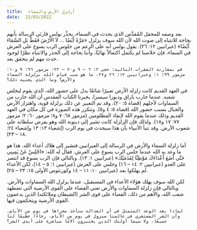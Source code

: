 ```yaml
---
title:  أزلزل الأرض والسماء
date:  15/03/2022
---
```


بعد وصفه للمحفل المُقدَّس الذي يحدث في السماء، يحذِّر بولس قارئي الرسالة بأنهم بحاجة للانتباه إلى صوت الله لأن الله سوف يزلزل «مَرَّةً أَيْضًا ... لاَ الأَرْضَ فَقَطْ بَلِ السَّمَاءَ أَيْضًا» (عبرانيين ١٢: ٢٦). يقول بولس أنه على الرغم من جلوس الرب يسوع على العرش في السماء، فإن خلاصنا لم يكتمل اكتمالاً نهائيًا، وأننا بحاجة إلى الحذر والانتباه نظرًا لوجود حدث مهم لم يتحقق بعد.

`قم بمقارنة الفقرات التالية: حجي ٢: ٦ – ٩ و٢٠ – ٢٢؛ مزمور ٩٦: ٩ و١٠؛ مزمور ٩٩: ١؛ وعبرانيين ١٢: ٢٦ و٢٧. ما هو سبب قيام الله بزلزلة السماء والأرض؟ وما الذي يعنيه ذلك؟`

في العهد القديم كانت زلزلة الأرض تعبيرًا شائعًا يدل على حضور الله، الذي يقوم ليخلص شعبه. عندما حارب باراق ودبورا سيسرا، يخبرنا الكتاب المقدس أن الله حارب من السماوات لأجلهم (قضاة ٥: ٢٠)، وقد تم التعبير عن ذلك بزلزلة قوية، واهتزاز الأرض والجبال بسبب حضور الله (قضاة ٥: ٤ و٥). وتتكرر هذه الصورة في كل مكان في العهد القديم وذلك عندما يقوم الله لإنقاذ المظلومين (مزمور ٦٨: ٧ و٨؛ مزمور ٦٠: ٢؛ مزمور ٧٧: ١٧ و١٨). ولذلك فإن الزلزلة كانت تشير إلى دينونة الله وهو يفرض سلطانه على شعوب الأرض. وقد تنبأ الأنبياء بأن هذا سيحدث في يوم الرب (إشعياء ١٣: ١٣ وإشعياء ٢٤: ١٨ – ٢٣).

أما زلزلة السماء والأرض في الرسالة إلى العبرانيين فتشير إلى هلاك أعداء الله. هذا هو ما وعد به الله عندما جلس الرب يسوع على العرش. فقال له الله: «اجْلِسْ عَنْ يَمِينِي حَتَّى أَضَعَ أَعْدَاءَكَ مَوْطِئًا لِقَدَمَيْكَ» (عبرانيين ١: ١٣). وبالتالي فإن الرب يسوع قد انتصر على العدو (عبرانيين ٢: ١٤ – ١٦) وجلس على العرش (عبرانيين ١: ٥ – ١٤)، لكن الأعداء لم يهلكوا بعد (عبرانيين ١٠: ١١ – ١٤ وكورنثوس الأولى ١٥: ٢٣ – ٢٥).

لكن الله سوف يهلك هؤلاء الأعداء في المستقبل، عندما يزلزل الله السماوات والأرض. وبالتالي فإن زلزلة السماوات والأرض تعني القضاء على القوى الأرضية التي تضطهد شعب الله، والأهم من ذلك، القضاء على قوى الشر (الشيطان وملائكته) الذين يدعمون القوى الأرضية ويتحكمون فيها.

`لماذا يعد الوعد المتمثل في أن العدالة ستأخذ مجراها في يوم من الأيام، وأن الشر المستشري في عالمنا سيزول في يوم من الأيام، رجاءًا عظيمًا لنا جميعًا، ولا سيما أولئك الذين يختبرون آلامًا مباشرة على أيدي الشر؟`